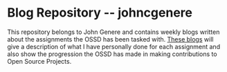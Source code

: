 # **Blog Repository -- johncgenere** 

This repository belongs to John Genere and contains weekly blogs written about the assignments 
the OSSD has been tasked with. [These blogs](https://hunter-college-cs-ossd.github.io/johncgenere-weekly/) will give a description of what I have personally done for each assignment and also show the progression the OSSD has made in making contributions to Open Source Projects.
